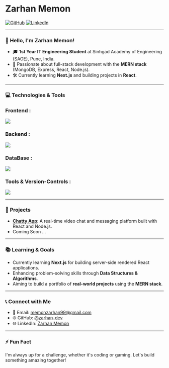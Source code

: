 # Zarhan Memon

[![GitHub](https://img.shields.io/badge/GitHub-Profile-blue)](https://github.com/zarhan-dev)
[![LinkedIn](https://img.shields.io/badge/LinkedIn-Profile-blue)](https://www.linkedin.com/in/zarhan-memon-bb2b5435a)

---

### 👋 **Hello, I'm Zarhan Memon!**

- 🎓 **1st Year IT Engineering Student** at Sinhgad Academy of Engineering (SAOE), Pune, India.
- 🚀 Passionate about full-stack development with the **MERN stack** (MongoDB, Express, React, Node.js).
- 🛠️ Currently learning **Next.js** and building projects in **React**.

---

### 💻 **Technologies & Tools**


### Frontend :
  <img src="https://skillicons.dev/icons?i=html,css,js,react,nextjs" />

### Backend :
  <img src="https://skillicons.dev/icons?i=nodejs,express,nextjs" />
  
### DataBase :
  <img src="https://skillicons.dev/icons?i=mongodb" />

### Tools & Version-Controls :
  <img src="https://skillicons.dev/icons?i=mongodb,git,github" />


---

### 📂 **Projects**

- **[Chatty App](https://chatty-video-chat.onrender.com)**: A real-time video chat and messaging platform built with React and Node.js.
- Coming Soon ...

---

### 📚 **Learning & Goals**

- Currently learning **Next.js** for building server-side rendered React applications.
- Enhancing problem-solving skills through **Data Structures & Algorithms**.
- Aiming to build a portfolio of **real-world projects** using the **MERN stack**.

---

### 📞 **Connect with Me**

- 📧 Email: [memonzarhan99@gmail.com](mailto:memonzarhan99@gmail.com)
- 🌐 GitHub: [@zarhan-dev](https://github.com/zarhan-dev)
- 🌐 LinkedIn: [Zarhan Memon](https://www.linkedin.com/in/zarhan-memon-bb2b5435a)

---

### ⚡ **Fun Fact**

I'm always up for a challenge, whether it's coding or gaming. Let's build something amazing together!
